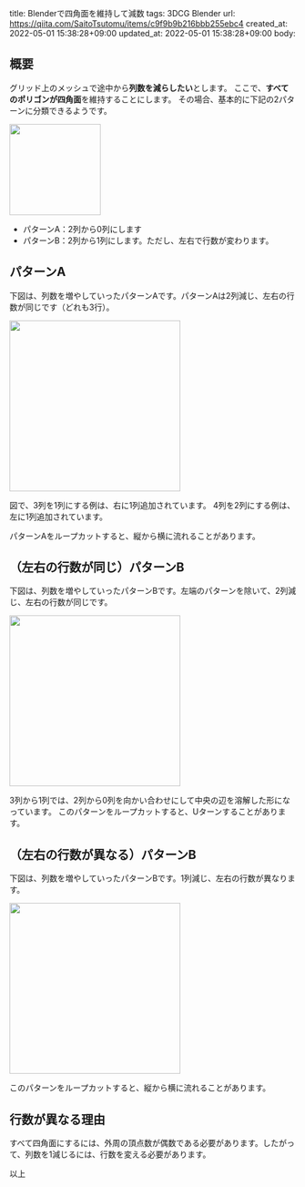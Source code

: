 title: Blenderで四角面を維持して減数
tags: 3DCG Blender
url: https://qiita.com/SaitoTsutomu/items/c9f9b9b216bbb255ebc4
created_at: 2022-05-01 15:38:28+09:00
updated_at: 2022-05-01 15:38:28+09:00
body:

## 概要

グリッド上のメッシュで途中から**列数を減らしたい**とします。
ここで、**すべてのポリゴンが四角面**を維持することにします。
その場合、基本的に下記の2パターンに分類できるようです。

<img src="https://qiita-image-store.s3.ap-northeast-1.amazonaws.com/0/13955/a05d1f1f-e367-6292-596f-c7dc0a1757f1.png" width="160">

- パターンA：2列から0列にします
- パターンB：2列から1列にします。ただし、左右で行数が変わります。

## パターンA

下図は、列数を増やしていったパターンAです。パターンAは2列減じ、左右の行数が同じです（どれも3行）。

<img src="https://qiita-image-store.s3.ap-northeast-1.amazonaws.com/0/13955/669a3963-62c2-a42d-b59b-ec87dc7af8e3.png" width="300">

図で、3列を1列にする例は、右に1列追加されています。
4列を2列にする例は、左に1列追加されています。

パターンAをループカットすると、縦から横に流れることがあります。

## （左右の行数が同じ）パターンB

下図は、列数を増やしていったパターンBです。左端のパターンを除いて、2列減じ、左右の行数が同じです。

<img src="https://qiita-image-store.s3.ap-northeast-1.amazonaws.com/0/13955/9dd3337b-e878-6e28-c15b-1b46c2253745.png" width="300">

3列から1列では、2列から0列を向かい合わせにして中央の辺を溶解した形になっています。
このパターンをループカットすると、Uターンすることがあります。

## （左右の行数が異なる）パターンB

下図は、列数を増やしていったパターンBです。1列減じ、左右の行数が異なります。

<img src="https://qiita-image-store.s3.ap-northeast-1.amazonaws.com/0/13955/3d46d032-6153-09f5-91ab-b5644beedfdf.png" width="300">

このパターンをループカットすると、縦から横に流れることがあります。

## 行数が異なる理由

すべて四角面にするには、外周の頂点数が偶数である必要があります。したがって、列数を1減じるには、行数を変える必要があります。

以上


